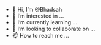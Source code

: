 - 👋 Hi, I’m @Bhadsah
- 👀 I’m interested in ...
- 🌱 I’m currently learning ...
- 💞️ I’m looking to collaborate on ...
- 📫 How to reach me ...

<!---
Bhadsah/Bhadsah is a ✨ special ✨ repository because its `README.md` (this file) appears on your GitHub profile.
You can click the Preview link to take a look at your changes.
--->

